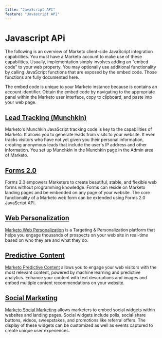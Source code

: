 ```yaml
---
title: "JavaScript API"
feature: "Javascript API"
---
```


# Javascript APi

The following is an overview of Marketo client-side JavaScript integration capabilities. You must have a Marketo account to make use of these capabilities. Usually, implementation simply involves adding an "embed code" to your web property. You may optionally use additional functionality by calling JavaScript functions that are exposed by the embed code. Those functions are fully documented here.

The embed code is unique to your Marketo instance because is contains an account identifier. Obtain the embed code by navigating to the appropriate panel within the Marketo user interface, copy to clipboard, and paste into your web page.

## [Lead Tracking (Munchkin)](/javascript-api/lead-tracking/)

Marketo's Munchkin JavaScript tracking code is key to the capabilities of Marketo. It allows you to generate leads from visits to your website. It even tracks visitors who have not yet given you their personal information, creating anonymous leads that include the user's IP address and other information. You set up Munchkin in the Munchkin page in the Admin area of Marketo.

## [Forms 2.0](/javascript-api/forms/)

Forms 2.0 empowers Marketers to create beautiful, stable, and flexible web forms without programming knowledge. Forms can reside on Marketo landing pages and be embedded on any page of your website. The core functionality of a Marketo web form can be extended using Forms 2.0 JavaScript API.

## [Web Personalization](/javascript-api/web-personalization/)

[Marketo Web Personalization](https://business.adobe.com/products/marketo/web-personalization.html) is a Targeting & Personalization platform that helps you engage thousands of prospects on your web site in real-time based on who they are and what they do.

## [Predictive  Content](/javascript-api/predictive-content/)

[Marketo Predictive Content](https://business.adobe.com/products/marketo/predictive-content.html) allows you to engage your web visitors with the most relevant content, powered by machine learning and predictive analytics. Enhance your content with text descriptions and images and embed multiple content recommendations on your website.

## [Social Marketing](/javascript-api/social/)

[Marketo Social Marketing](https://business.adobe.com/products/marketo/features.html) allows marketers to embed social widgets within websites and landing pages. Social widgets include polls, social share buttons, videos, sweepstakes, and promotions like referral offers. The display of these widgets can be customized as well as events captured to create unique user experiences.
